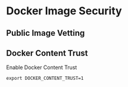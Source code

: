 Docker Image Security
===

## Public Image Vetting



## Docker Content Trust

Enable Docker Content Trust

```
export DOCKER_CONTENT_TRUST=1
```

